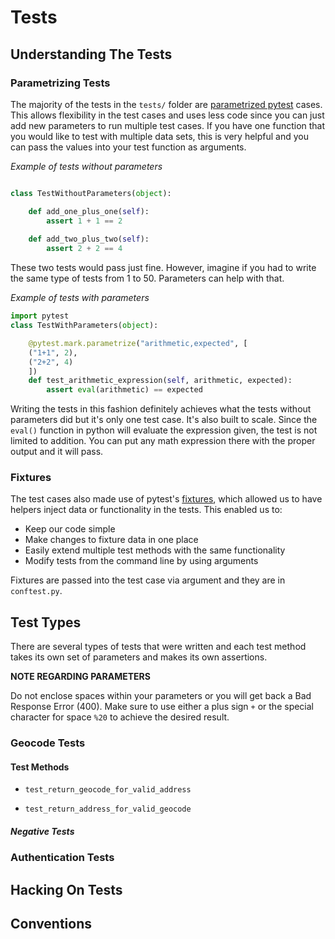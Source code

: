 # Tests

## Understanding The Tests

### Parametrizing Tests

The majority of the tests in the `tests/` folder are [parametrized pytest](https://docs.pytest.org/en/latest/parametrize.html) cases. This allows flexibility in the test
cases and uses less code since you can just add new parameters to run multiple test cases. If you have one function that you would like to test with multiple data sets, this 
is very helpful and you can pass the values into your test function as arguments.

*Example of tests without parameters*

```python

class TestWithoutParameters(object):

    def add_one_plus_one(self):
        assert 1 + 1 == 2
        
    def add_two_plus_two(self):
        assert 2 + 2 == 4

```

These two tests would pass just fine. However, imagine if you had to write the same type of tests from 1 to 50. Parameters can help with that.

*Example of tests with parameters*


```python
import pytest
class TestWithParameters(object):

    @pytest.mark.parametrize("arithmetic,expected", [
    ("1+1", 2),
    ("2+2", 4)
    ])
    def test_arithmetic_expression(self, arithmetic, expected):
        assert eval(arithmetic) == expected
```

Writing the tests in this fashion definitely achieves what the tests without parameters did
but it's only one test case. It's also built to scale. Since the `eval()` function in python
will evaluate the expression given, the test is not limited to 
addition. You can put any math expression there with the proper output and it will pass.

### Fixtures

The test cases also made use of pytest's [fixtures](https://docs.pytest.org/en/latest/fixture.html), which allowed us to have helpers inject data or functionality in the tests.
This enabled us to:

* Keep our code simple
* Make changes to fixture data in one place 
* Easily extend multiple test methods with the same functionality
* Modify tests from the command line by using arguments

Fixtures are passed into the test case via argument and they are in `conftest.py`.

## Test Types

There are several types of tests that were written and each test method takes its own set of parameters and makes its own assertions.

**NOTE REGARDING PARAMETERS**

Do not enclose spaces within your parameters  or you will get back a Bad Response Error (400). Make sure to use either a plus sign `+` or the special character for space `%20` to 
achieve the desired result.

### Geocode Tests

#### Test Methods

* `test_return_geocode_for_valid_address`

* `test_return_address_for_valid_geocode`


##### Negative Tests


### Authentication Tests

## Hacking On Tests

## Conventions